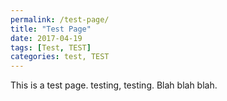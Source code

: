```yaml
---
permalink: /test-page/
title: "Test Page"
date: 2017-04-19
tags: [Test, TEST]
categories: test, TEST
---
```


This is a test page. testing, testing. Blah blah blah.
